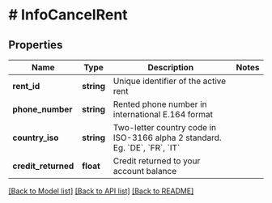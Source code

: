 # # InfoCancelRent

## Properties

Name | Type | Description | Notes
------------ | ------------- | ------------- | -------------
**rent_id** | **string** | Unique identifier of the active rent |
**phone_number** | **string** | Rented phone number in international E.164 format |
**country_iso** | **string** | Two-letter country code in ISO-3166 alpha 2 standard. Eg. &#x60;DE&#x60;, &#x60;FR&#x60;, &#x60;IT&#x60; |
**credit_returned** | **float** | Credit returned to your account balance |

[[Back to Model list]](../../README.md#models) [[Back to API list]](../../README.md#endpoints) [[Back to README]](../../README.md)
